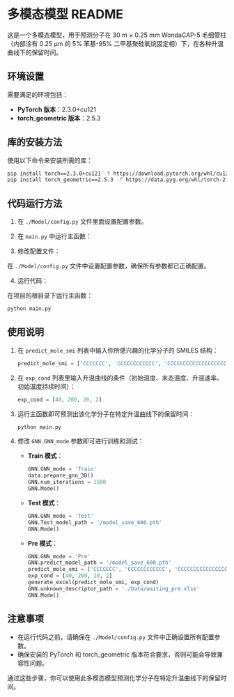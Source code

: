 
# 多模态模型 README

这是一个多模态模型，用于预测分子在 30 m × 0.25 mm WondaCAP-5 毛细管柱（内部涂有 0.25 µm 的 5% 苯基-95% 二甲基聚硅氧烷固定相）下，在各种升温曲线下的保留时间。

## 环境设置

需要满足的环境包括：
- **PyTorch 版本**：2.3.0+cu121
- **torch_geometric 版本**：2.5.3

## 库的安装方法

使用以下命令来安装所需的库：

```bash
pip install torch==2.3.0+cu121 -f https://download.pytorch.org/whl/cu121/torch_stable.html
pip install torch_geometric==2.5.3 -f https://data.pyg.org/whl/torch-2.3.0+cu121.html
```

## 代码运行方法

1. 在 `./Model/config.py` 文件里面设置配置参数。

2. 在 `main.py` 中运行主函数：

3. 修改配置文件：

在 `./Model/config.py` 文件中设置配置参数，确保所有参数都已正确配置。

4. 运行代码：

在项目的根目录下运行主函数：

```bash
python main.py
```

## 使用说明

1. 在 `predict_mole_smi` 列表中输入你所感兴趣的化学分子的 SMILES 结构：

    ```python
    predict_mole_smi = ['CCCCCCC', 'CCCCCCCCCCCC', 'CCCCCCCCCCCCCCCCCCC']
    ```

2. 在 `exp_cond` 列表里输入升温曲线的条件（初始温度、末态温度、升温速率、初始温度持续时间）：

    ```python
    exp_cond = [40, 200, 20, 2]
    ```

3. 运行主函数即可预测出该化学分子在特定升温曲线下的保留时间：

    ```bash
    python main.py
    ```

4. 修改 `GNN.GNN_mode` 参数即可进行训练和测试：

    - **Train 模式**：

        ```python
        GNN.GNN_mode = 'Train'
        data.prepare_gnn_3D()
        GNN.num_iterations = 1500
        GNN.Mode()
        ```

    - **Test 模式**：

        ```python
        GNN.GNN_mode = 'Test'
        GNN.Test_model_path = '/model_save_600.pth'
        GNN.Mode()
        ```

    - **Pre 模式**：

        ```python
        GNN.GNN_mode = 'Pre'
        GNN.predict_model_path = '/model_save_600.pth'
        predict_mole_smi = ['CCCCCCC', 'CCCCCCCCCCCC', 'CCCCCCCCCCCCCCCCCCC']
        exp_cond = [40, 200, 20, 2]
        generate_excel(predict_mole_smi, exp_cond)
        GNN.unknown_descriptor_path = './Data/waiting_pre.xlsx'
        GNN.Mode()
        ```

## 注意事项

- 在运行代码之前，请确保在 `./Model/config.py` 文件中正确设置所有配置参数。
- 确保安装的 PyTorch 和 torch_geometric 版本符合要求，否则可能会导致兼容性问题。

通过这些步骤，你可以使用此多模态模型预测化学分子在特定升温曲线下的保留时间。
